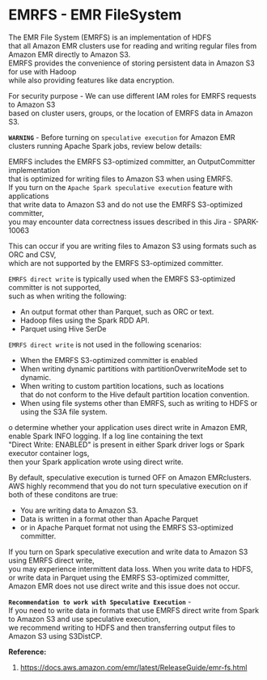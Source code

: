 # EMRFS - EMR FileSystem 

The EMR File System (EMRFS) is an implementation of HDFS  
that all Amazon EMR clusters use for reading and writing regular files from Amazon EMR directly to Amazon S3.  
EMRFS provides the convenience of storing persistent data in Amazon S3 for use with Hadoop  
while also providing features like data encryption.  

For security purpose - We can use different IAM roles for EMRFS requests to Amazon S3  
based on cluster users, groups, or the location of EMRFS data in Amazon S3.  

**`WARNING`** - 
Before turning on `speculative execution` for Amazon EMR clusters running Apache Spark jobs, review below details:

EMRFS includes the EMRFS S3-optimized committer, an OutputCommitter implementation  
that is optimized for writing files to Amazon S3 when using EMRFS.  
If you turn on the `Apache Spark speculative execution` feature with applications  
that write data to Amazon S3 and do not use the EMRFS S3-optimized committer,  
you may encounter data correctness issues described in this Jira - SPARK-10063  

This can occur if you are writing files to Amazon S3 using formats such as ORC and CSV,  
which are not supported by the EMRFS S3-optimized committer.  

`EMRFS direct write` is typically used when the EMRFS S3-optimized committer is not supported,  
such as when writing the following:  

- An output format other than Parquet, such as ORC or text.
- Hadoop files using the Spark RDD API.
- Parquet using Hive SerDe

`EMRFS direct write` is not used in the following scenarios:  
- When the EMRFS S3-optimized committer is enabled
- When writing dynamic partitions with partitionOverwriteMode set to dynamic.
- When writing to custom partition locations, such as locations  
that do not conform to the Hive default partition location convention.  
- When using file systems other than EMRFS, such as writing to HDFS or using the S3A file system.  

o determine whether your application uses direct write in Amazon EMR,  
enable Spark INFO logging. If a log line containing the text  
"Direct Write: ENABLED" is present in either Spark driver logs or Spark executor container logs,  
then your Spark application wrote using direct write.  

By default, speculative execution is turned OFF on Amazon EMRclusters.  
AWS highly recommend that you do not turn speculative execution on if both of these conditons are true:  

- You are writing data to Amazon S3.
- Data is written in a format other than Apache Parquet 
- or in Apache Parquet format not using the EMRFS S3-optimized committer.

If you turn on Spark speculative execution and write data to Amazon S3 using EMRFS direct write,  
you may experience intermittent data loss. When you write data to HDFS,  
or write data in Parquet using the EMRFS S3-optimized committer,  
Amazon EMR does not use direct write and this issue does not occur.  

**`Recommendation to work with Speculative Execution`** -  
If you need to write data in formats that use EMRFS direct write from Spark to Amazon S3 and use speculative execution,  
we recommend writing to HDFS and then transferring output files to Amazon S3 using S3DistCP.  


**Reference:**  
1. https://docs.aws.amazon.com/emr/latest/ReleaseGuide/emr-fs.html


